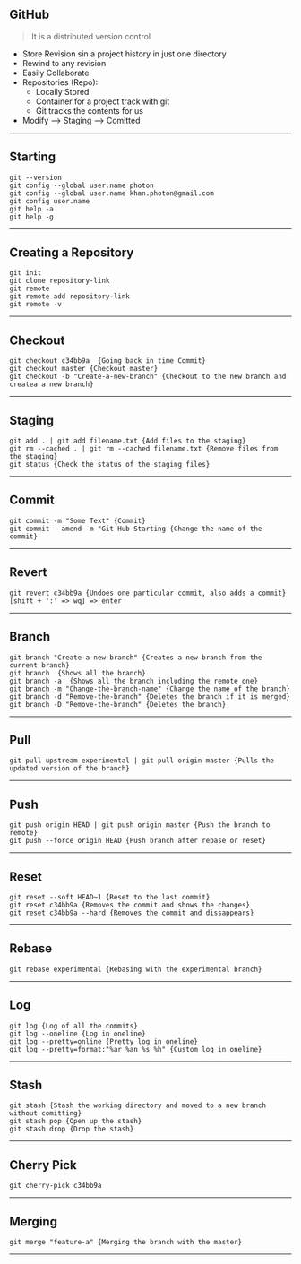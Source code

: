 ## GitHub ##

> It is a distributed version control

* Store Revision sin a project history in just one directory
* Rewind to any revision
* Easily Collaborate
* Repositories (Repo): 
    * Locally Stored
    * Container for a project track with git
    * Git tracks the contents for us
* Modify --> Staging --> Comitted
---
Starting
---
    git --version 
    git config --global user.name photon
    git config --global user.name khan.photon@gmail.com
    git config user.name
    git help -a
    git help -g
---
Creating a Repository
---
    git init
    git clone repository-link
    git remote
    git remote add repository-link
    git remote -v
---
Checkout
---
    git checkout c34bb9a  {Going back in time Commit}
    git checkout master {Checkout master}
    git checkout -b "Create-a-new-branch" {Checkout to the new branch and createa a new branch}
---
Staging
---
    git add . | git add filename.txt {Add files to the staging}
    git rm --cached . | git rm --cached filename.txt {Remove files from the staging}
    git status {Check the status of the staging files}
---
Commit
----    
    git commit -m "Some Text" {Commit}
    git commit --amend -m "Git Hub Starting {Change the name of the commit}
---
Revert
---
    git revert c34bb9a {Undoes one particular commit, also adds a commit} [shift + ':' => wq] => enter
---
Branch
---
    git branch "Create-a-new-branch" {Creates a new branch from the current branch}
    git branch  {Shows all the branch}  
    git branch -a  {Shows all the branch including the remote one}  
    git branch -m "Change-the-branch-name" {Change the name of the branch}
    git branch -d "Remove-the-branch" {Deletes the branch if it is merged}
    git branch -D "Remove-the-branch" {Deletes the branch}
---
Pull
---
    git pull upstream experimental | git pull origin master {Pulls the updated version of the branch}
---
Push
---    
    git push origin HEAD | git push origin master {Push the branch to remote}
    git push --force origin HEAD {Push branch after rebase or reset}
---
Reset
---    
    git reset --soft HEAD~1 {Reset to the last commit}
    git reset c34bb9a {Removes the commit and shows the changes}
    git reset c34bb9a --hard {Removes the commit and dissappears}
---
Rebase
---
    git rebase experimental {Rebasing with the experimental branch}
---
Log
---
    git log {Log of all the commits}
    git log --oneline {Log in oneline}
    git log --pretty=online {Pretty log in oneline}
    git log --pretty=format:"%ar %an %s %h" {Custom log in oneline}
---
Stash
---
    git stash {Stash the working directory and moved to a new branch without comitting}
    git stash pop {Open up the stash}
    git stash drop {Drop the stash}
---
Cherry Pick
---
    git cherry-pick c34bb9a
---
Merging
---
    git merge "feature-a" {Merging the branch with the master}
---
